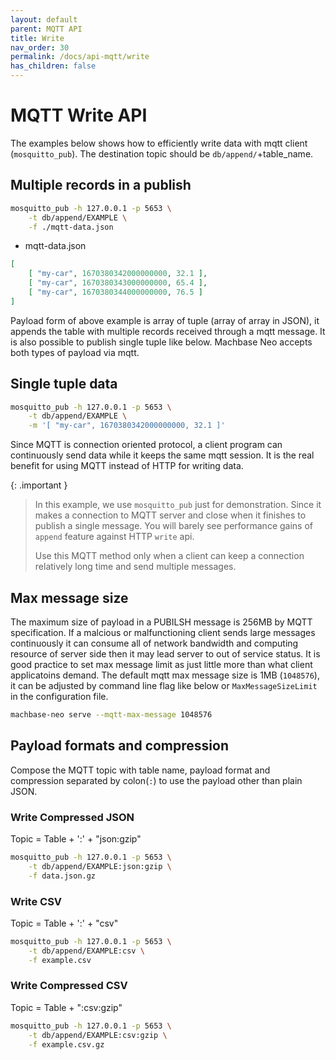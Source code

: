 ```yaml
---
layout: default
parent: MQTT API
title: Write
nav_order: 30
permalink: /docs/api-mqtt/write
has_children: false
---
```


# MQTT Write API

The examples below shows how to efficiently write data with mqtt client (`mosquitto_pub`).
The destination topic should be `db/append/`+table_name.

## Multiple records in a publish

```sh
mosquitto_pub -h 127.0.0.1 -p 5653 \
    -t db/append/EXAMPLE \
    -f ./mqtt-data.json
```

- mqtt-data.json

```json
[
    [ "my-car", 1670380342000000000, 32.1 ],
    [ "my-car", 1670380343000000000, 65.4 ],
    [ "my-car", 1670380344000000000, 76.5 ]
]
```

Payload form of above example is array of tuple (array of array in JSON), 
it appends the table with multiple records received through a mqtt message.
It is also possible to publish single tuple like below. 
Machbase Neo accepts both types of payload via mqtt.

## Single tuple data

```sh
mosquitto_pub -h 127.0.0.1 -p 5653 \
    -t db/append/EXAMPLE \
    -m '[ "my-car", 1670380342000000000, 32.1 ]'
```

Since MQTT is connection oriented protocol, a client program can continuously send data while it keeps the same mqtt session.
It is the real benefit for using MQTT instead of HTTP for writing data.

{: .important }
> In this example, we use `mosquitto_pub` just for demonstration.
> Since it makes a connection to MQTT server and close when it finishes to publish a single message.
> You will barely see performance gains of `append` feature against HTTP `write` api.
>
> Use this MQTT method only when a client can keep a connection relatively long time and send multiple messages.

## Max message size

The maximum size of payload in a PUBILSH message is 256MB by MQTT specification. If a malcious or malfunctioning client sends large messages continuously it can consume all of network bandwidth and computing resource of server side then it may lead server to out of service status. It is good practice to set max message limit as just little more than what client applicatoins demand. The default mqtt max message size is 1MB (`1048576`), it can be adjusted by command line flag like below or `MaxMessageSizeLimit` in the configuration file.

```sh
machbase-neo serve --mqtt-max-message 1048576
```

## Payload formats and compression

Compose the MQTT topic with table name, payload format and compression separated by colon(`:`) to use the payload other than plain JSON.

### Write Compressed JSON

Topic = Table + ':' + "json:gzip"

```sh
mosquitto_pub -h 127.0.0.1 -p 5653 \
    -t db/append/EXAMPLE:json:gzip \
    -f data.json.gz
```

### Write CSV

Topic = Table + ':' + "csv"

```sh
mosquitto_pub -h 127.0.0.1 -p 5653 \
    -t db/append/EXAMPLE:csv \
    -f example.csv
```

### Write Compressed CSV

Topic = Table + ":csv:gzip"

```sh
mosquitto_pub -h 127.0.0.1 -p 5653 \
    -t db/append/EXAMPLE:csv:gzip \
    -f example.csv.gz
```
